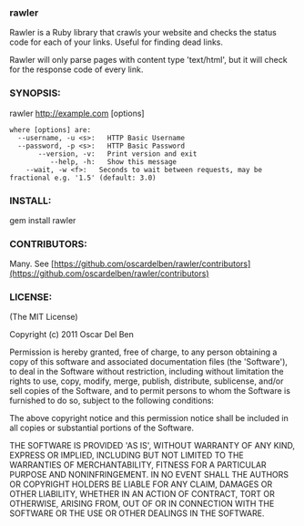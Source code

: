 ### rawler

Rawler is a Ruby library that crawls your website and checks the status code for each of your links. Useful for finding dead links.

Rawler will only parse pages with content type 'text/html', but it will check for the response code of every link.

### SYNOPSIS:

  rawler http://example.com [options]

	where [options] are:
	  --username, -u <s>:   HTTP Basic Username
	  --password, -p <s>:   HTTP Basic Password
	       --version, -v:   Print version and exit
	          --help, -h:   Show this message
        --wait, -w <f>:   Seconds to wait between requests, may be fractional e.g. '1.5' (default: 3.0)

### INSTALL:

gem install rawler

### CONTRIBUTORS:

Many. See [https://github.com/oscardelben/rawler/contributors](https://github.com/oscardelben/rawler/contributors)

### LICENSE:

(The MIT License)

Copyright (c) 2011 Oscar Del Ben

Permission is hereby granted, free of charge, to any person obtaining
a copy of this software and associated documentation files (the
'Software'), to deal in the Software without restriction, including
without limitation the rights to use, copy, modify, merge, publish,
distribute, sublicense, and/or sell copies of the Software, and to
permit persons to whom the Software is furnished to do so, subject to
the following conditions:

The above copyright notice and this permission notice shall be
included in all copies or substantial portions of the Software.

THE SOFTWARE IS PROVIDED 'AS IS', WITHOUT WARRANTY OF ANY KIND,
EXPRESS OR IMPLIED, INCLUDING BUT NOT LIMITED TO THE WARRANTIES OF
MERCHANTABILITY, FITNESS FOR A PARTICULAR PURPOSE AND NONINFRINGEMENT.
IN NO EVENT SHALL THE AUTHORS OR COPYRIGHT HOLDERS BE LIABLE FOR ANY
CLAIM, DAMAGES OR OTHER LIABILITY, WHETHER IN AN ACTION OF CONTRACT,
TORT OR OTHERWISE, ARISING FROM, OUT OF OR IN CONNECTION WITH THE
SOFTWARE OR THE USE OR OTHER DEALINGS IN THE SOFTWARE.
